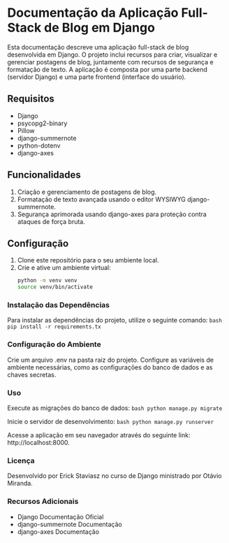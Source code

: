 # Documentação da Aplicação Full-Stack de Blog em Django

Esta documentação descreve uma aplicação full-stack de blog desenvolvida em Django. O projeto inclui recursos para criar, visualizar e gerenciar postagens de blog, juntamente com recursos de segurança e formatação de texto. A aplicação é composta por uma parte backend (servidor Django) e uma parte frontend (interface do usuário).

## Requisitos

- Django
- psycopg2-binary
- Pillow
- django-summernote
- python-dotenv
- django-axes

## Funcionalidades

1. Criação e gerenciamento de postagens de blog.
2. Formatação de texto avançada usando o editor WYSIWYG django-summernote.
3. Segurança aprimorada usando django-axes para proteção contra ataques de força bruta.

## Configuração

1. Clone este repositório para o seu ambiente local.
2. Crie e ative um ambiente virtual:
   ```bash
   python -m venv venv
   source venv/bin/activate
   
### Instalação das Dependências

Para instalar as dependências do projeto, utilize o seguinte comando:
    ```bash
    pip install -r requirements.tx
    ```
### Configuração do Ambiente

Crie um arquivo .env na pasta raiz do projeto.
  Configure as variáveis de ambiente necessárias, como as configurações do banco de dados e as chaves secretas.

### Uso

  Execute as migrações do banco de dados:
    ```bash
      python manage.py migrate
      ```
      
  Inicie o servidor de desenvolvimento:
    ```bash
    python manage.py runserver
    ```

  Acesse a aplicação em seu navegador através do seguinte link: http://localhost:8000.


### Licença
  Desenvolvido por Erick Staviasz no curso de Django ministrado por Otávio Miranda.


### Recursos Adicionais
- Django Documentação Oficial
- django-summernote Documentação
- django-axes Documentação


    
    
